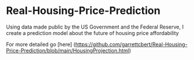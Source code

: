 # Real-Housing-Price-Prediction
Using data made public by the US Government and the Federal Reserve, I create a prediction model about the future of housing price affordability

For more detailed go [here] (https://github.com/garrettcbert/Real-Housing-Price-Prediction/blob/main/HousingProjection.html)
